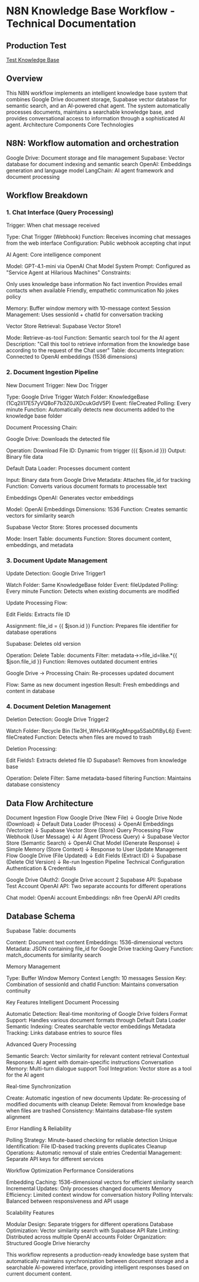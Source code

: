 # N8N Knowledge Base Workflow - Technical Documentation

## Production Test
[Test Knowledge Base](https://haasem.github.io/knowledgebase_demo/index.html)

## Overview
This N8N workflow implements an intelligent knowledge base system that combines Google Drive document storage, Supabase vector database for semantic search, and an AI-powered chat agent. The system automatically processes documents, maintains a searchable knowledge base, and provides conversational access to information through a sophisticated AI agent.
Architecture Components
Core Technologies

## N8N: Workflow automation and orchestration
Google Drive: Document storage and file management
Supabase: Vector database for document indexing and semantic search
OpenAI: Embeddings generation and language model
LangChain: AI agent framework and document processing

## Workflow Breakdown
### 1. Chat Interface (Query Processing)
Trigger: When chat message received

Type: Chat Trigger (Webhook)
Function: Receives incoming chat messages from the web interface
Configuration: Public webhook accepting chat input

AI Agent: Core intelligence component

Model: GPT-4.1-mini via OpenAI Chat Model
System Prompt: Configured as "Service Agent at Hilarious Machines"
Constraints:

Only uses knowledge base information
No fact invention
Provides email contacts when available
Friendly, empathetic communication
No jokes policy


Memory: Buffer window memory with 10-message context
Session Management: Uses sessionId + chatId for conversation tracking

Vector Store Retrieval: Supabase Vector Store1

Mode: Retrieve-as-tool
Function: Semantic search tool for the AI agent
Description: "Call this tool to retrieve information from the knowledge base according to the request of the Chat user"
Table: documents
Integration: Connected to OpenAI embeddings (1536 dimensions)

### 2. Document Ingestion Pipeline
New Document Trigger: New Doc Trigger

Type: Google Drive Trigger
Watch Folder: KnowledgeBase (1Cq2li17E57yVQ8oF7b3Z0JXDcukGdV5P)
Event: fileCreated
Polling: Every minute
Function: Automatically detects new documents added to the knowledge base folder

Document Processing Chain:

Google Drive: Downloads the detected file

Operation: Download
File ID: Dynamic from trigger ({{ $json.id }})
Output: Binary file data


Default Data Loader: Processes document content

Input: Binary data from Google Drive
Metadata: Attaches file_id for tracking
Function: Converts various document formats to processable text


Embeddings OpenAI: Generates vector embeddings

Model: OpenAI Embeddings
Dimensions: 1536
Function: Creates semantic vectors for similarity search


Supabase Vector Store: Stores processed documents

Mode: Insert
Table: documents
Function: Stores document content, embeddings, and metadata



### 3. Document Update Management
Update Detection: Google Drive Trigger1

Watch Folder: Same KnowledgeBase folder
Event: fileUpdated
Polling: Every minute
Function: Detects when existing documents are modified

Update Processing Flow:

Edit Fields: Extracts file ID

Assignment: file_id = {{ $json.id }}
Function: Prepares file identifier for database operations


Supabase: Deletes old version

Operation: Delete
Table: documents
Filter: metadata->>file_id=like.*{{ $json.file_id }}
Function: Removes outdated document entries


Google Drive → Processing Chain: Re-processes updated document

Flow: Same as new document ingestion
Result: Fresh embeddings and content in database



### 4. Document Deletion Management
Deletion Detection: Google Drive Trigger2

Watch Folder: Recycle Bin (1ie3H_WHv5AHlKpgMnpga5SabDfiByL6j)
Event: fileCreated
Function: Detects when files are moved to trash

Deletion Processing:

Edit Fields1: Extracts deleted file ID
Supabase1: Removes from knowledge base

Operation: Delete
Filter: Same metadata-based filtering
Function: Maintains database consistency



## Data Flow Architecture
Document Ingestion Flow
Google Drive (New File) 
    ↓
Google Drive Node (Download)
    ↓
Default Data Loader (Process)
    ↓
OpenAI Embeddings (Vectorize)
    ↓
Supabase Vector Store (Store)
Query Processing Flow
Webhook (User Message)
    ↓
AI Agent (Process Query)
    ↓
Supabase Vector Store (Semantic Search)
    ↓
OpenAI Chat Model (Generate Response)
    ↓
Simple Memory (Store Context)
    ↓
Response to User
Update Management Flow
Google Drive (File Updated)
    ↓
Edit Fields (Extract ID)
    ↓
Supabase (Delete Old Version)
    ↓
Re-run Ingestion Pipeline
Technical Configuration
Authentication & Credentials

Google Drive OAuth2: Google Drive account 2
Supabase API: Supabase Test Account
OpenAI API: Two separate accounts for different operations

Chat model: OpenAi account
Embeddings: n8n free OpenAI API credits



## Database Schema
Supabase Table: documents

Content: Document text content
Embeddings: 1536-dimensional vectors
Metadata: JSON containing file_id for Google Drive tracking
Query Function: match_documents for similarity search

Memory Management

Type: Buffer Window Memory
Context Length: 10 messages
Session Key: Combination of sessionId and chatId
Function: Maintains conversation continuity

Key Features
Intelligent Document Processing

Automatic Detection: Real-time monitoring of Google Drive folders
Format Support: Handles various document formats through Default Data Loader
Semantic Indexing: Creates searchable vector embeddings
Metadata Tracking: Links database entries to source files

Advanced Query Processing

Semantic Search: Vector similarity for relevant content retrieval
Contextual Responses: AI agent with domain-specific instructions
Conversation Memory: Multi-turn dialogue support
Tool Integration: Vector store as a tool for the AI agent

Real-time Synchronization

Create: Automatic ingestion of new documents
Update: Re-processing of modified documents with cleanup
Delete: Removal from knowledge base when files are trashed
Consistency: Maintains database-file system alignment

Error Handling & Reliability

Polling Strategy: Minute-based checking for reliable detection
Unique Identification: File ID-based tracking prevents duplicates
Cleanup Operations: Automatic removal of stale entries
Credential Management: Separate API keys for different services

Workflow Optimization
Performance Considerations

Embedding Caching: 1536-dimensional vectors for efficient similarity search
Incremental Updates: Only processes changed documents
Memory Efficiency: Limited context window for conversation history
Polling Intervals: Balanced between responsiveness and API usage

Scalability Features

Modular Design: Separate triggers for different operations
Database Optimization: Vector similarity search with Supabase
API Rate Limiting: Distributed across multiple OpenAI accounts
Folder Organization: Structured Google Drive hierarchy

This workflow represents a production-ready knowledge base system that automatically maintains synchronization between document storage and a searchable AI-powered interface, providing intelligent responses based on current document content.
